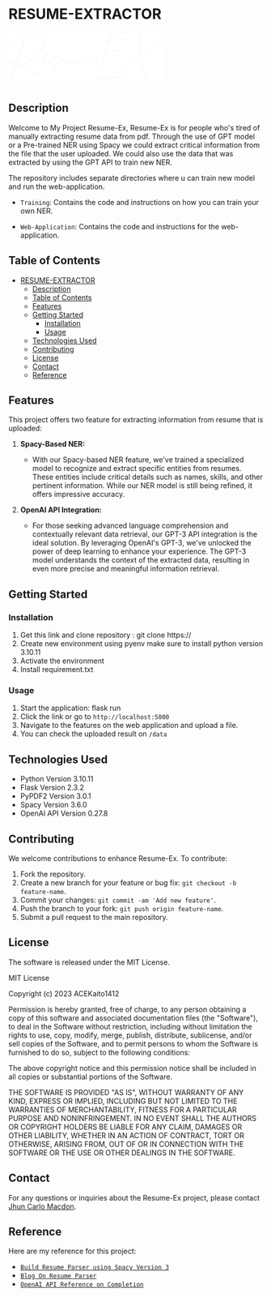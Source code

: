 # RESUME-EXTRACTOR

![Project Title](./static/logo-2.png)

## Description

Welcome to My Project Resume-Ex, Resume-Ex is for people who's tired of manually extracting resume data from pdf. Through the use of GPT model or a Pre-trained NER using Spacy we could extract critical information from the file that the user uploaded. We could also use the data that was extracted by using the GPT API to train new NER. 

The repository includes separate directories where u can train new model and run the web-application.

- `Training`: Contains the code and instructions on how you can train your own NER.
  
- `Web-Application`: Contains the code and instructions for the web-application.



## Table of Contents
- [RESUME-EXTRACTOR](#resume-extractor)
  - [Description](#description)
  - [Table of Contents](#table-of-contents)
  - [Features](#features)
  - [Getting Started](#getting-started)
    - [Installation](#installation)
    - [Usage](#usage)
  - [Technologies Used](#technologies-used)
  - [Contributing](#contributing)
  - [License](#license)
  - [Contact](#contact)
  - [Reference](#reference)

## Features

This project offers two feature for extracting information from resume that is uploaded:

1. **Spacy-Based NER:**
   - With our Spacy-based NER feature, we've trained a specialized model to recognize and extract specific entities from resumes. These entities include critical details such as names, skills, and other pertinent information. While our NER model is still being refined, it offers impressive accuracy. 

2. **OpenAI API Integration:**
   - For those seeking advanced language comprehension and contextually relevant data retrieval, our GPT-3 API integration is the ideal solution. By leveraging OpenAI's GPT-3, we've unlocked the power of deep learning to enhance your experience. The GPT-3 model understands the context of the extracted data, resulting in even more precise and meaningful information retrieval.


## Getting Started

### Installation

1. Get this link and clone repository : git clone https://
2. Create new environment using pyenv make sure to install python version 3.10.11
3. Activate the environment
4. Install requirement.txt

### Usage
1. Start the application: flask run
2. Click the link or go to `http://localhost:5000`
3. Navigate to the features on the web application and upload a file.
4. You can check the uploaded result on `/data`

## Technologies Used
- Python Version 3.10.11
- Flask Version 2.3.2
- PyPDF2 Version 3.0.1
- Spacy Version 3.6.0
- OpenAI API Version 0.27.8


## Contributing

We welcome contributions to enhance Resume-Ex. To contribute:

1. Fork the repository.
2. Create a new branch for your feature or bug fix: `git checkout -b feature-name`.
3. Commit your changes: `git commit -am 'Add new feature'`.
4. Push the branch to your fork: `git push origin feature-name`.
5. Submit a pull request to the main repository.

## License

The software is released under the MIT License.

MIT License

Copyright (c) 2023 ACEKaito1412

Permission is hereby granted, free of charge, to any person obtaining a copy
of this software and associated documentation files (the "Software"), to deal
in the Software without restriction, including without limitation the rights
to use, copy, modify, merge, publish, distribute, sublicense, and/or sell
copies of the Software, and to permit persons to whom the Software is
furnished to do so, subject to the following conditions:

The above copyright notice and this permission notice shall be included in all
copies or substantial portions of the Software.

THE SOFTWARE IS PROVIDED "AS IS", WITHOUT WARRANTY OF ANY KIND, EXPRESS OR
IMPLIED, INCLUDING BUT NOT LIMITED TO THE WARRANTIES OF MERCHANTABILITY,
FITNESS FOR A PARTICULAR PURPOSE AND NONINFRINGEMENT. IN NO EVENT SHALL THE
AUTHORS OR COPYRIGHT HOLDERS BE LIABLE FOR ANY CLAIM, DAMAGES OR OTHER
LIABILITY, WHETHER IN AN ACTION OF CONTRACT, TORT OR OTHERWISE, ARISING FROM,
OUT OF OR IN CONNECTION WITH THE SOFTWARE OR THE USE OR OTHER DEALINGS IN THE
SOFTWARE.


## Contact

For any questions or inquiries about the Resume-Ex project, please contact [Jhun Carlo Macdon](mailto:macdon.jc.bscs@gmail.com).

## Reference

Here are my reference for this project:

- [`Build Resume Parser using Spacy Version 3`](https://www.youtube.com/watch?v=C23DAW5iSiA)
- [`Blog On Resume Parser`](https://www.romanshilpakar.com.np/blog/6)
- [`OpenAI API Reference on Completion`](https://platform.openai.com/docs/api-reference/completions)
